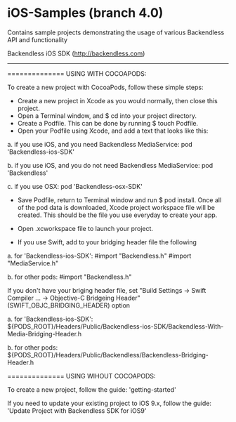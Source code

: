 iOS-Samples (branch 4.0)
===========

Contains sample projects demonstrating the usage of various Backendless API and functionality

Backendless iOS SDK (http://backendless.com)
_____________________________________________

============== USING WITH COCOAPODS:

To create a new project with CocoaPods, follow these simple steps:

- Create a new project in Xcode as you would normally, then close this project.
- Open a Terminal window, and $ cd into your project directory.
- Create a Podfile. This can be done by running $ touch Podfile.
- Open your Podfile using Xcode, and add a text that looks like this:

a. if you use iOS, and you need Backendless MediaService: 
pod 'Backendless-ios-SDK'

b. if you use iOS, and you do not need Backendless MediaService:
pod 'Backendless'

c. if you use OSX:
pod 'Backendless-osx-SDK'

- Save Podfile, return to Terminal window and run $ pod install. Once all of the pod data is downloaded, Xcode project workspace file will be created. This should be the file you use everyday to create your app.
- Open .xcworkspace file to launch your project.

- If you use Swift, add to your bridging header file the following

a. for 'Backendless-ios-SDK':
  #import "Backendless.h"
  #import "MediaService.h"

b. for other pods:
  #import "Backendless.h"

If you don't have your briging header file, set "Build Settings -> Swift Compiler ... -> Objective-C Bridgeing Header" (SWIFT_OBJC_BRIDGING_HEADER) option

a. for 'Backendless-ios-SDK':
${PODS_ROOT}/Headers/Public/Backendless-ios-SDK/Backendless-With-Media-Bridging-Header.h

b. for other pods:
${PODS_ROOT}/Headers/Public/Backendless/Backendless-Bridging-Header.h


============== USING WIHOUT COCOAPODS:

To create a new project, follow the guide: 'getting-started'

If you need to update your existing project to iOS 9.x, follow the guide: 'Update Project with Backendless SDK for iOS9'
